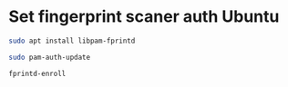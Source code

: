 # Set fingerprint scaner auth Ubuntu

```sh
sudo apt install libpam-fprintd

sudo pam-auth-update

fprintd-enroll

```
